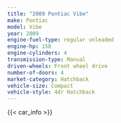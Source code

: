 ```yaml
---
title: "2009 Pontiac Vibe"
make: Pontiac
model: Vibe
year: 2009
engine-fuel-type: regular unleaded
engine-hp: 158
engine-cylinders: 4
transmission-type: Manual
driven-wheels: Front wheel drive
number-of-doors: 4
market-category: Hatchback
vehicle-size: Compact
vehicle-style: 4dr Hatchback
---
```


{{< car_info >}}
